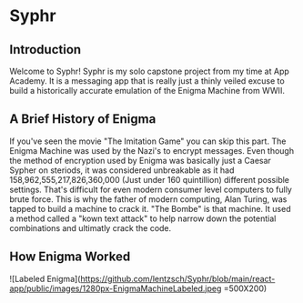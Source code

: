 # Syphr


## Introduction
Welcome to Syphr! Syphr is my solo capstone project from my time at App Academy. It is a messaging app that is really just a thinly veiled excuse to build a historically accurate emulation of the Enigma Machine from WWII.

## A Brief History of Enigma
If you've seen the movie "The Imitation Game" you can skip this part. The Enigma Machine was used by the Nazi's to encrypt messages. Even though the method of encryption used by Enigma was basically just a Caesar Sypher on steriods, it was considered unbreakable as it had 158,962,555,217,826,360,000 (Just under 160 quintillion) different possible settings. That's difficult for even modern consumer level computers to fully brute force. This is why the father of modern computing, Alan Turing, was tapped to build a machine to crack it. "The Bombe" is that machine. It used a method called a "kown text attack" to help narrow down the potential combinations and ultimatly crack the code.


## How Enigma Worked

![Labeled Enigma](https://github.com/lentzsch/Syphr/blob/main/react-app/public/images/1280px-EnigmaMachineLabeled.jpeg =500X200)
